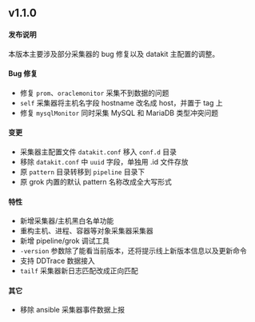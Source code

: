 ## v1.1.0

#### 发布说明

本版本主要涉及部分采集器的 bug 修复以及 datakit 主配置的调整。

#### Bug 修复

- 修复 `prom`、`oraclemonitor` 采集不到数据的问题
- `self` 采集器将主机名字段 hostname 改名成 host，并置于 tag 上
- 修复 `mysqlMonitor` 同时采集 MySQL 和 MariaDB 类型冲突问题

#### 变更

- 采集器主配置文件 `datakit.conf` 移入 `conf.d` 目录
- 移除 `datakit.conf` 中 `uuid` 字段，单独用 .id 文件存放
- 原 `pattern` 目录转移到 `pipeline` 目录下
- 原 grok 内置的默认 pattern 名称改成全大写形式

#### 特性

- 新增采集器/主机黑白名单功能
- 重构主机、进程、容器等对象采集器采集器
- 新增 pipeline/grok 调试工具
- `-version` 参数除了能看当前版本，还将提示线上新版本信息以及更新命令
- 支持 DDTrace 数据接入
- `tailf` 采集器新日志匹配改成正向匹配

#### 其它

- 移除 ansible 采集器事件数据上报
